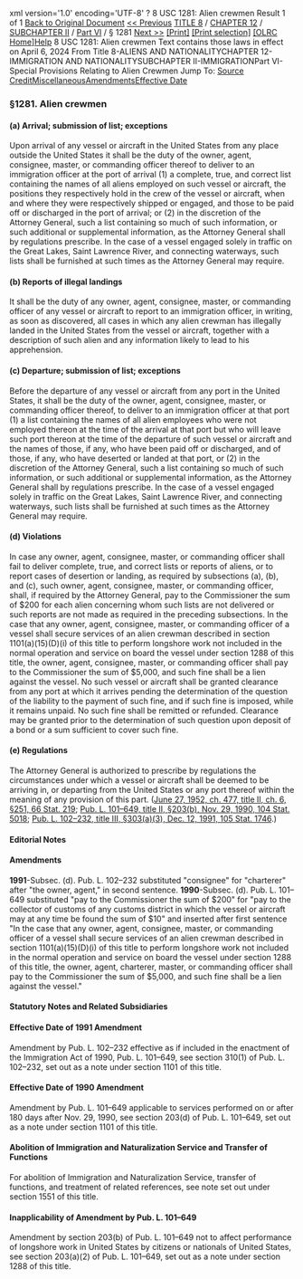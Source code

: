 xml version='1.0' encoding='UTF-8' ?
8 USC 1281: Alien crewmen
 Result 1 of 1
[Back to Original Document](/view.xhtml;jsessionid=2F6115C5611059C4526ABD3CAD21DCA6)
[<< Previous](#)
 [TITLE 8](/view.xhtml;jsessionid=2F6115C5611059C4526ABD3CAD21DCA6?req=granuleid%3AUSC-prelim-title8&saved=%7CZ3JhbnVsZWlkOlVTQy1wcmVsaW0tdGl0bGU4LXNlY3Rpb24xMjgx%7C%7C%7C0%7Cfalse%7Cprelim&edition=prelim) / [CHAPTER 12](/view.xhtml;jsessionid=2F6115C5611059C4526ABD3CAD21DCA6?req=granuleid%3AUSC-prelim-title8-chapter12&saved=%7CZ3JhbnVsZWlkOlVTQy1wcmVsaW0tdGl0bGU4LXNlY3Rpb24xMjgx%7C%7C%7C0%7Cfalse%7Cprelim&edition=prelim) / [SUBCHAPTER II](/view.xhtml;jsessionid=2F6115C5611059C4526ABD3CAD21DCA6?req=granuleid%3AUSC-prelim-title8-chapter12-subchapter2&saved=%7CZ3JhbnVsZWlkOlVTQy1wcmVsaW0tdGl0bGU4LXNlY3Rpb24xMjgx%7C%7C%7C0%7Cfalse%7Cprelim&edition=prelim) / [Part VI](/view.xhtml;jsessionid=2F6115C5611059C4526ABD3CAD21DCA6?req=granuleid%3AUSC-prelim-title8-chapter12-subchapter2-part6&saved=%7CZ3JhbnVsZWlkOlVTQy1wcmVsaW0tdGl0bGU4LXNlY3Rpb24xMjgx%7C%7C%7C0%7Cfalse%7Cprelim&edition=prelim) / § 1281
 [Next >>](#)
[[Print]](#)
 [[Print selection]](#)
[[OLRC Home]](/browse.xhtml;jsessionid=2F6115C5611059C4526ABD3CAD21DCA6)[Help](/navHelp.xhtml;jsessionid=2F6115C5611059C4526ABD3CAD21DCA6)
8 USC 1281: Alien crewmen
Text contains those laws in effect on April 6, 2024
From Title 8-ALIENS AND NATIONALITYCHAPTER 12-IMMIGRATION AND NATIONALITYSUBCHAPTER II-IMMIGRATIONPart VI-Special Provisions Relating to Alien Crewmen
Jump To: [Source Credit](#sourcecredit)[Miscellaneous](#miscellaneous-note)[Amendments](#amendment-note)[Effective Date](#effectivedate-amendment-note)
### §1281. Alien crewmen
#### (a) Arrival; submission of list; exceptions
Upon arrival of any vessel or aircraft in the United States from any place outside the United States it shall be the duty of the owner, agent, consignee, master, or commanding officer thereof to deliver to an immigration officer at the port of arrival (1) a complete, true, and correct list containing the names of all aliens employed on such vessel or aircraft, the positions they respectively hold in the crew of the vessel or aircraft, when and where they were respectively shipped or engaged, and those to be paid off or discharged in the port of arrival; or (2) in the discretion of the Attorney General, such a list containing so much of such information, or such additional or supplemental information, as the Attorney General shall by regulations prescribe. In the case of a vessel engaged solely in traffic on the Great Lakes, Saint Lawrence River, and connecting waterways, such lists shall be furnished at such times as the Attorney General may require.
#### (b) Reports of illegal landings
It shall be the duty of any owner, agent, consignee, master, or commanding officer of any vessel or aircraft to report to an immigration officer, in writing, as soon as discovered, all cases in which any alien crewman has illegally landed in the United States from the vessel or aircraft, together with a description of such alien and any information likely to lead to his apprehension.
#### (c) Departure; submission of list; exceptions
Before the departure of any vessel or aircraft from any port in the United States, it shall be the duty of the owner, agent, consignee, master, or commanding officer thereof, to deliver to an immigration officer at that port (1) a list containing the names of all alien employees who were not employed thereon at the time of the arrival at that port but who will leave such port thereon at the time of the departure of such vessel or aircraft and the names of those, if any, who have been paid off or discharged, and of those, if any, who have deserted or landed at that port, or (2) in the discretion of the Attorney General, such a list containing so much of such information, or such additional or supplemental information, as the Attorney General shall by regulations prescribe. In the case of a vessel engaged solely in traffic on the Great Lakes, Saint Lawrence River, and connecting waterways, such lists shall be furnished at such times as the Attorney General may require.
#### (d) Violations
In case any owner, agent, consignee, master, or commanding officer shall fail to deliver complete, true, and correct lists or reports of aliens, or to report cases of desertion or landing, as required by subsections (a), (b), and (c), such owner, agent, consignee, master, or commanding officer, shall, if required by the Attorney General, pay to the Commissioner the sum of $200 for each alien concerning whom such lists are not delivered or such reports are not made as required in the preceding subsections. In the case that any owner, agent, consignee, master, or commanding officer of a vessel shall secure services of an alien crewman described in section 1101(a)(15)(D)(i) of this title to perform longshore work not included in the normal operation and service on board the vessel under section 1288 of this title, the owner, agent, consignee, master, or commanding officer shall pay to the Commissioner the sum of $5,000, and such fine shall be a lien against the vessel. No such vessel or aircraft shall be granted clearance from any port at which it arrives pending the determination of the question of the liability to the payment of such fine, and if such fine is imposed, while it remains unpaid. No such fine shall be remitted or refunded. Clearance may be granted prior to the determination of such question upon deposit of a bond or a sum sufficient to cover such fine.
#### (e) Regulations
The Attorney General is authorized to prescribe by regulations the circumstances under which a vessel or aircraft shall be deemed to be arriving in, or departing from the United States or any port thereof within the meaning of any provision of this part.
([June 27, 1952, ch. 477, title II, ch. 6, §251, 66 Stat. 219](/statviewer.htm?volume=66&page=219); [Pub. L. 101–649, title II, §203(b), Nov. 29, 1990, 104 Stat. 5018](/statviewer.htm?volume=104&page=5018); [Pub. L. 102–232, title III, §303(a)(3), Dec. 12, 1991, 105 Stat. 1746](/statviewer.htm?volume=105&page=1746).)
#### **Editorial Notes**
#### Amendments
**1991**-Subsec. (d). Pub. L. 102–232 substituted "consignee" for "charterer" after "the owner, agent," in second sentence.
**1990**-Subsec. (d). Pub. L. 101–649 substituted "pay to the Commissioner the sum of $200" for "pay to the collector of customs of any customs district in which the vessel or aircraft may at any time be found the sum of $10" and inserted after first sentence "In the case that any owner, agent, consignee, master, or commanding officer of a vessel shall secure services of an alien crewman described in section 1101(a)(15)(D)(i) of this title to perform longshore work not included in the normal operation and service on board the vessel under section 1288 of this title, the owner, agent, charterer, master, or commanding officer shall pay to the Commissioner the sum of $5,000, and such fine shall be a lien against the vessel."
#### **Statutory Notes and Related Subsidiaries**
#### Effective Date of 1991 Amendment
Amendment by Pub. L. 102–232 effective as if included in the enactment of the Immigration Act of 1990, Pub. L. 101–649, see section 310(1) of Pub. L. 102–232, set out as a note under section 1101 of this title.
#### Effective Date of 1990 Amendment
Amendment by Pub. L. 101–649 applicable to services performed on or after 180 days after Nov. 29, 1990, see section 203(d) of Pub. L. 101–649, set out as a note under section 1101 of this title.
#### Abolition of Immigration and Naturalization Service and Transfer of Functions
For abolition of Immigration and Naturalization Service, transfer of functions, and treatment of related references, see note set out under section 1551 of this title.
#### Inapplicability of Amendment by Pub. L. 101–649
Amendment by section 203(b) of Pub. L. 101–649 not to affect performance of longshore work in United States by citizens or nationals of United States, see section 203(a)(2) of Pub. L. 101–649, set out as a note under section 1288 of this title.
